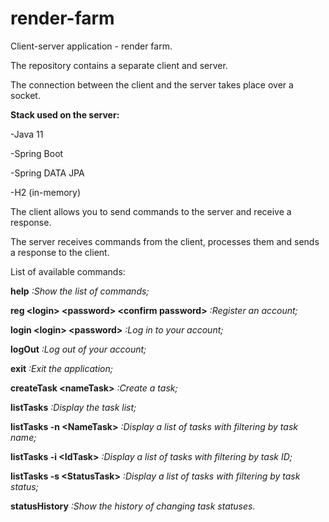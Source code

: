 # render-farm
Client-server application - render farm.

The repository contains a separate client and server.

The connection between the client and the server takes place over a socket.

**Stack used on the server:**

-Java 11

-Spring Boot

-Spring DATA JPA

-H2 (in-memory)


The client allows you to send commands to the server and receive a response.

The server receives commands from the client, processes them and sends a response to the client.

List of available commands:

**help**   *:Show the list of commands;*

**reg \<login> \<password> \<confirm password>**	 *:Register an account;*

**login \<login> \<password>**	 *:Log in to your account;*

**logOut**	  *:Log out of your account;*

**exit**	    *:Exit the application;*

**createTask \<nameTask>**	 *:Create a task;*

**listTasks**	 *:Display the task list;*

**listTasks -n \<NameTask>**	 *:Display a list of tasks with filtering by task name;*

**listTasks -i \<IdTask>**	 *:Display a list of tasks with filtering by task ID;*

**listTasks -s \<StatusTask>**	 *:Display a list of tasks with filtering by task status;*

**statusHistory**	 *:Show the history of changing task statuses.*
